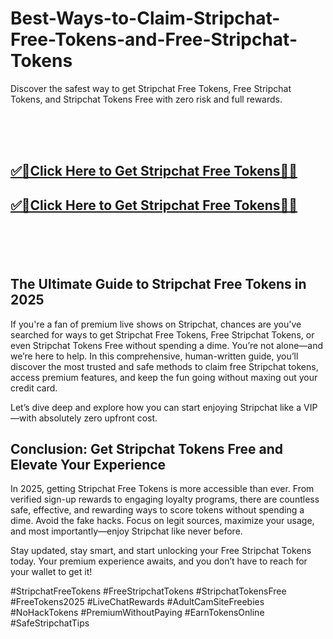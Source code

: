 # Best-Ways-to-Claim-Stripchat-Free-Tokens-and-Free-Stripchat-Tokens
Discover the safest way to get Stripchat Free Tokens, Free Stripchat Tokens, and Stripchat Tokens Free with zero risk and full rewards.

<br><br><br>
<b><h2><a href="https://searchoptima.org/free-stripchat-tokens/">✅🎯Click Here to Get Stripchat Free Tokens🎯✅</a>

</h2></b>

<b><h2><a href="https://searchoptima.org/free-stripchat-tokens/">✅🎯Click Here to Get Stripchat Free Tokens🎯✅</a>

</h2></b> <br><br><br>



<h2>The Ultimate Guide to Stripchat Free Tokens in 2025</h2>
If you're a fan of premium live shows on Stripchat, chances are you've searched for ways to get Stripchat Free Tokens, Free Stripchat Tokens, or even Stripchat Tokens Free without spending a dime. You’re not alone—and we’re here to help. In this comprehensive, human-written guide, you’ll discover the most trusted and safe methods to claim free Stripchat tokens, access premium features, and keep the fun going without maxing out your credit card.

Let’s dive deep and explore how you can start enjoying Stripchat like a VIP—with absolutely zero upfront cost.


















<h2>Conclusion: Get Stripchat Tokens Free and Elevate Your Experience</h2>
In 2025, getting Stripchat Free Tokens is more accessible than ever. From verified sign-up rewards to engaging loyalty programs, there are countless safe, effective, and rewarding ways to score tokens without spending a dime. Avoid the fake hacks. Focus on legit sources, maximize your usage, and most importantly—enjoy Stripchat like never before.

Stay updated, stay smart, and start unlocking your Free Stripchat Tokens today. Your premium experience awaits, and you don’t have to reach for your wallet to get it!


#StripchatFreeTokens #FreeStripchatTokens #StripchatTokensFree #FreeTokens2025 #LiveChatRewards #AdultCamSiteFreebies #NoHackTokens #PremiumWithoutPaying #EarnTokensOnline #SafeStripchatTips
